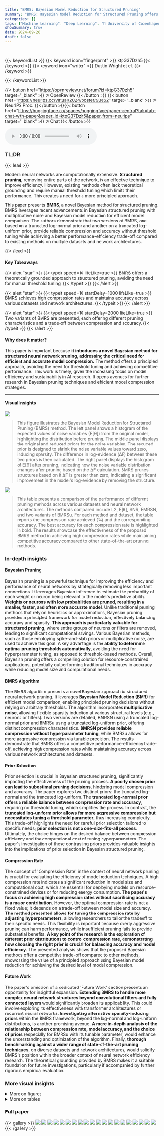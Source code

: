```yaml
---
title: "BMRS: Bayesian Model Reduction for Structured Pruning"
summary: "BMRS: Bayesian Model Reduction for Structured Pruning offers a principled, threshold-free approach to neural network compression, achieving high accuracy and competitive efficiency."
categories: []
tags: ["Machine Learning", "Deep Learning", "🏢 University of Copenhagen",]
showSummary: true
date: 2024-09-26
draft: false
---
```


<br>

{{< keywordList >}}
{{< keyword icon="fingerprint" >}} ktpG37Dzh5 {{< /keyword >}}
{{< keyword icon="writer" >}} Dustin Wright et el. {{< /keyword >}}
 
{{< /keywordList >}}

{{< button href="https://openreview.net/forum?id=ktpG37Dzh5" target="_blank" >}}
↗ OpenReview
{{< /button >}}
{{< button href="https://neurips.cc/virtual/2024/poster/93862" target="_blank" >}}
↗ NeurIPS Proc.
{{< /button >}}{{< button href="https://huggingface.co/spaces/huggingface/paper-central?tab=tab-chat-with-paper&paper_id=ktpG37Dzh5&paper_from=neurips" target="_blank" >}}
↗ Chat
{{< /button >}}



<audio controls>
    <source src="https://ai-paper-reviewer.com/ktpG37Dzh5/podcast.wav" type="audio/wav">
    Your browser does not support the audio element.
</audio>


### TL;DR


{{< lead >}}

Modern neural networks are computationally expensive.  **Structured pruning**, removing entire parts of the network, is an effective technique to improve efficiency. However, existing methods often lack theoretical grounding and require manual threshold tuning which limits their performance. This creates a need for a more principled approach.



This paper presents **BMRS**, a novel Bayesian method for structured pruning. BMRS leverages recent advancements in Bayesian structured pruning with multiplicative noise and Bayesian model reduction for efficient model comparison.  The authors demonstrate that two versions of BMRS, one based on a truncated log-normal prior and another on a truncated log-uniform prior, provide reliable compression and accuracy without threshold tuning while achieving a better performance-efficiency trade-off compared to existing methods on multiple datasets and network architectures.

{{< /lead >}}


#### Key Takeaways

{{< alert "star" >}}
{{< typeit speed=10 lifeLike=true >}} BMRS offers a theoretically grounded approach to structured pruning, avoiding the need for manual threshold tuning. {{< /typeit >}}
{{< /alert >}}

{{< alert "star" >}}
{{< typeit speed=10 startDelay=1000 lifeLike=true >}} BMRS achieves high compression rates and maintains accuracy across various datasets and network architectures. {{< /typeit >}}
{{< /alert >}}

{{< alert "star" >}}
{{< typeit speed=10 startDelay=2000 lifeLike=true >}} Two variants of BMRS are presented, each offering different pruning characteristics and a trade-off between compression and accuracy. {{< /typeit >}}
{{< /alert >}}

#### Why does it matter?
This paper is important because **it introduces a novel Bayesian method for structured neural network pruning, addressing the critical need for efficient and accurate model compression.**  The method offers a principled approach, avoiding the need for threshold tuning and achieving competitive performance. This work is timely, given the increasing focus on model efficiency and sustainability in AI research.  It opens avenues for further research in Bayesian pruning techniques and efficient model compression strategies.

------
#### Visual Insights



![](https://ai-paper-reviewer.com/ktpG37Dzh5/figures_1_1.jpg)

> This figure illustrates the Bayesian Model Reduction for Structured Pruning (BMRS) method.  The left panel shows a histogram of the expected values of noise variables (E[θ]) from the original model, highlighting the distribution before pruning. The middle panel displays the original and reduced priors for the noise variables.  The reduced prior is designed to shrink the noise variable values toward zero, inducing sparsity.  The difference in log-evidence (ΔF) between these two priors is then calculated. The right panel displays the histogram of E[θ] after pruning, indicating how the noise variable distribution changes after pruning based on the ΔF calculation.  BMRS prunes structures based on if ΔF is greater than zero, indicating a significant improvement in the model's log-evidence by removing the structure.





![](https://ai-paper-reviewer.com/ktpG37Dzh5/tables_8_1.jpg)

> This table presents a comparison of the performance of different pruning methods across various datasets and neural network architectures.  The methods compared include L2, E[θ], SNR, BMRSN, and two variants of BMRSu. For each method and dataset, the table reports the compression rate achieved (%) and the corresponding accuracy.  The best accuracy for each compression rate is highlighted in bold.  The results showcase the effectiveness of the proposed BMRS method in achieving high compression rates while maintaining competitive accuracy compared to other state-of-the-art pruning methods.





### In-depth insights


#### Bayesian Pruning
Bayesian pruning is a powerful technique for improving the efficiency and performance of neural networks by strategically removing less important connections.  It leverages Bayesian inference to estimate the probability of each weight or neuron being relevant to the model's predictive ability. **Weights or neurons with low probabilities are pruned, resulting in a smaller, faster, and often more accurate model.** Unlike traditional pruning methods that rely on heuristics or approximations, Bayesian pruning provides a principled framework for model reduction, effectively balancing accuracy and sparsity.  **This approach is particularly valuable for structured pruning**, where entire groups of neurons or filters are removed, leading to significant computational savings. Various Bayesian methods, such as those employing spike-and-slab priors or multiplicative noise, are used to achieve this goal.  A key advantage is the **ability to determine optimal pruning thresholds automatically**, avoiding the need for hyperparameter tuning, as opposed to threshold-based methods. Overall, Bayesian pruning offers a compelling solution for resource-constrained applications, potentially outperforming traditional techniques in accuracy while reducing model size and computational needs.

#### BMRS Algorithm
The BMRS algorithm presents a novel Bayesian approach to structured neural network pruning.  It leverages **Bayesian Model Reduction (BMR)** for efficient model comparison, enabling principled pruning decisions without relying on arbitrary thresholds.  The algorithm incorporates **multiplicative noise**, allowing flexible sparsity induction at various structural levels (e.g., neurons or filters).  Two versions are detailed, BMRSN using a truncated log-normal prior and BMRSu using a truncated log-uniform prior, offering distinct compression characteristics.  **BMRSN provides reliable compression without hyperparameter tuning**, while BMRSu allows for more aggressive compression via tunable precision.  The results demonstrate that BMRS offers a competitive performance-efficiency trade-off, achieving high compression rates while maintaining accuracy across various network architectures and datasets.

#### Prior Selection
Prior selection is crucial in Bayesian structured pruning, significantly impacting the effectiveness of the pruning process.  **A poorly chosen prior can lead to suboptimal pruning decisions**, hindering model compression and accuracy. The paper explores two distinct priors: the truncated log-normal and the truncated log-uniform. The **truncated log-normal prior offers a reliable balance between compression rate and accuracy**, requiring no threshold tuning, which simplifies the process. In contrast, the **truncated log-uniform prior allows for more aggressive compression but necessitates tuning a threshold parameter**, thus increasing complexity. This trade-off highlights the need for careful prior selection tailored to specific needs; **prior selection is not a one-size-fits-all process**.  Ultimately, the choice hinges on the desired balance between compression efficiency and the computational cost of tuning hyperparameters.  The paper's investigation of these contrasting priors provides valuable insights into the implications of prior selection in Bayesian structured pruning.

#### Compression Rate
The concept of 'Compression Rate' in the context of neural network pruning is crucial for evaluating the efficiency of model reduction techniques.  A high compression rate indicates a significant reduction in model size and computational cost, which are essential for deploying models on resource-constrained devices or for reducing energy consumption.  **The paper's focus on achieving high compression rates without sacrificing accuracy is a major contribution**.  However, the optimal compression rate is not a fixed value; it depends on a trade-off between model size and accuracy.  **The method presented allows for tuning the compression rate by adjusting hyperparameters**, allowing researchers to tailor the tradeoff to their specific needs. This flexibility is important because overly aggressive pruning can harm performance, while insufficient pruning fails to provide substantial benefits.  **A key point of the research is the exploration of different prior distributions to control compression rate, demonstrating how choosing the right prior is crucial for balancing accuracy and model efficiency**.  The presented analysis shows that the proposed Bayesian methods offer a competitive trade-off compared to other methods, showcasing the value of a principled approach using Bayesian model reduction for achieving the desired level of model compression.

#### Future Work
The paper's omission of a dedicated 'Future Work' section presents an opportunity for insightful expansion.  **Extending BMRS to handle more complex neural network structures beyond convolutional filters and fully connected layers** would significantly broaden its applicability.  This could involve exploring its effectiveness with transformer architectures or recurrent neural networks.  **Investigating alternative sparsity-inducing priors** within the BMRS framework, beyond the log-normal and log-uniform distributions, is another promising avenue.  **A more in-depth analysis of the relationship between compression rate, model accuracy, and the choice of priors** (especially for BMRSu with its tunable parameter) would enhance the understanding and optimization of the algorithm.  Finally, **thorough benchmarking against a wider range of state-of-the-art pruning techniques**, on diverse datasets and network architectures, would solidify BMRS's position within the broader context of neural network efficiency research.  The theoretical grounding provided by BMRS makes it a suitable foundation for future investigations, particularly if accompanied by further rigorous empirical evaluation.


### More visual insights

<details>
<summary>More on figures
</summary>


![](https://ai-paper-reviewer.com/ktpG37Dzh5/figures_5_1.jpg)

> This figure compares the performance of different pruning methods (L2, SNR, BMRSN, BMRSu) on three datasets (CIFAR10, Fashion-MNIST, MNIST) using two network architectures (Lenet5, MLP).  The left plots show accuracy versus compression rate curves, highlighting the trade-off between accuracy and model size. The right plots provide a detailed view of BMRS's performance near the 'knee' point of the accuracy-compression curve, demonstrating its effectiveness in finding a good balance between these two factors. Shading represents the standard deviation across multiple runs.  BMRS methods consistently stop at the knee point, indicating a good trade-off between accuracy and compression.


![](https://ai-paper-reviewer.com/ktpG37Dzh5/figures_7_1.jpg)

> This figure displays the results of post-training pruning experiments on three datasets: CIFAR10, Fashion-MNIST, and MNIST, using various pruning methods including L2, SNR, Etheta, BMRSN, and BMRSu. The left plots show accuracy against compression percentage for each method, with error bars representing standard deviation over 10 random seeds.  The BMRS methods' maximum compression is indicated by the point where ΔF ≤ 0. The right plots provide a more detailed view comparing BMRS's performance to SNR, using scatter plots and kernel density estimations to highlight the accuracy at maximum compression. The results indicate that BMRS methods consistently stop pruning near the optimal trade-off point (knee point of the accuracy vs. compression curve).


![](https://ai-paper-reviewer.com/ktpG37Dzh5/figures_7_2.jpg)

> This figure compares the performance of various pruning methods (L2, SNR, E[θ], BMRSN, BMRSu-8, BMRSu-4) on three datasets (CIFAR10, Fashion-MNIST, MNIST) using a LeNet5 CNN and an MLP.  The left plots show the accuracy vs. compression rate curves for each method across 10 different random seeds.  Shading represents the standard deviation. For the Bayesian methods (BMRS), pruning stops when the change in log-evidence (∆F) becomes negative. The right plots provide a closer view, showing a scatter plot and kernel density estimation of the accuracy at maximum compression for BMRS against the SNR method.  The results demonstrate that BMRS methods reliably stop pruning near the optimal point (Pareto front) on the accuracy-compression trade-off curve without needing any threshold tuning, unlike the other methods.


![](https://ai-paper-reviewer.com/ktpG37Dzh5/figures_17_1.jpg)

> This figure compares different pruning methods (L2, Grad, SNR, Etheta, BMRSN, BMRSu-8, BMRSu-4) for three datasets (CIFAR10, Fashion-MNIST, MNIST) with two network architectures (Lenet5, MLP). The left plots show the accuracy versus compression rate for each method.  Shading represents standard deviation across 10 random seeds. BMRS methods are marked at the maximum compression point where ΔF >0. The right plots show scatter plots and density estimations of accuracy at maximum compression for BMRS and SNR, highlighting that BMRS methods tend to stop near the optimal trade-off point (knee of the curve).


![](https://ai-paper-reviewer.com/ktpG37Dzh5/figures_17_2.jpg)

> This figure presents the results of post-training pruning experiments on three datasets (CIFAR10, Fashion-MNIST, and MNIST) using various methods.  The left-hand plots show accuracy against compression rate for each method (L2, SNR, Etheta, BMRSN, BMRSU-8, and BMRSU-4), illustrating the trade-off between model size and accuracy. The right-hand plots provide a closer look at the performance of BMRS methods, comparing their accuracy and compression rate to SNR.  These plots highlight that BMRS methods tend to stop pruning near the optimal point (the 'knee' of the accuracy-compression curve), which is considered a preferred trade-off between model size and accuracy, demonstrating BMRS's effectiveness in finding a good balance between compression and performance.


![](https://ai-paper-reviewer.com/ktpG37Dzh5/figures_18_1.jpg)

> This figure shows the results of post-training pruning experiments on three datasets: CIFAR10, Fashion-MNIST, and MNIST, using different pruning methods.  The left plots show accuracy vs. compression rate across ten random seeds, highlighting the performance of BMRS methods (BMRSN and BMRSu).  The right plots provide scatter and density plots comparing the accuracy at the maximum compression rate of BMRS methods against the accuracy of SNR pruning at the knee point of the accuracy-compression curve.  The results indicate that BMRS consistently stops pruning near the optimal balance of accuracy and compression, unlike other methods.


</details>




<details>
<summary>More on tables
</summary>


![](https://ai-paper-reviewer.com/ktpG37Dzh5/tables_9_1.jpg)
> This table presents the results of experiments on CIFAR10 and TinyImagenet datasets using different pruning methods. The table shows the compression percentage and accuracy achieved by each method, including baselines like L2,  E[θ], SNR, and the proposed BMRS and its variants (BMRSN, BMRSU-8, BMRSU-4).  The best accuracy for each compression rate is highlighted in bold.  This table allows for a comparison of the performance-efficiency trade-off of various pruning methods.

![](https://ai-paper-reviewer.com/ktpG37Dzh5/tables_15_1.jpg)
> This table presents the performance comparison of different pruning methods on three datasets (MNIST, Fashion-MNIST, CIFAR10) using two neural network architectures (MLP and Lenet5).  The table shows the compression rate achieved by each method and the corresponding accuracy.  The best accuracy for each compression level is highlighted in bold.  The methods compared include L2 norm pruning, pruning based on the expected value of noise variables (E[θ]), pruning based on signal-to-noise ratio (SNR), and the two proposed methods: BMRSN and BMRSu (with two different levels of precision).

![](https://ai-paper-reviewer.com/ktpG37Dzh5/tables_16_1.jpg)
> This table presents the compression rates and accuracies achieved by different pruning methods on the CIFAR10 and TinyImagenet datasets using two different model architectures: Resnet50-pretrained and Vision Transformer.  The methods compared include baseline methods (None, L2, E[θ], SNR) and the proposed BMRS methods (BMRSN, BMRSU-8, BMRSU-4).  The best accuracy for each compression rate is highlighted in bold. This allows for a direct comparison of the performance and efficiency trade-offs of different pruning techniques. 

</details>




### Full paper

{{< gallery >}}
<img src="https://ai-paper-reviewer.com/ktpG37Dzh5/1.png" class="grid-w50 md:grid-w33 xl:grid-w25" />
<img src="https://ai-paper-reviewer.com/ktpG37Dzh5/2.png" class="grid-w50 md:grid-w33 xl:grid-w25" />
<img src="https://ai-paper-reviewer.com/ktpG37Dzh5/3.png" class="grid-w50 md:grid-w33 xl:grid-w25" />
<img src="https://ai-paper-reviewer.com/ktpG37Dzh5/4.png" class="grid-w50 md:grid-w33 xl:grid-w25" />
<img src="https://ai-paper-reviewer.com/ktpG37Dzh5/5.png" class="grid-w50 md:grid-w33 xl:grid-w25" />
<img src="https://ai-paper-reviewer.com/ktpG37Dzh5/6.png" class="grid-w50 md:grid-w33 xl:grid-w25" />
<img src="https://ai-paper-reviewer.com/ktpG37Dzh5/7.png" class="grid-w50 md:grid-w33 xl:grid-w25" />
<img src="https://ai-paper-reviewer.com/ktpG37Dzh5/8.png" class="grid-w50 md:grid-w33 xl:grid-w25" />
<img src="https://ai-paper-reviewer.com/ktpG37Dzh5/9.png" class="grid-w50 md:grid-w33 xl:grid-w25" />
<img src="https://ai-paper-reviewer.com/ktpG37Dzh5/10.png" class="grid-w50 md:grid-w33 xl:grid-w25" />
<img src="https://ai-paper-reviewer.com/ktpG37Dzh5/11.png" class="grid-w50 md:grid-w33 xl:grid-w25" />
<img src="https://ai-paper-reviewer.com/ktpG37Dzh5/12.png" class="grid-w50 md:grid-w33 xl:grid-w25" />
<img src="https://ai-paper-reviewer.com/ktpG37Dzh5/13.png" class="grid-w50 md:grid-w33 xl:grid-w25" />
<img src="https://ai-paper-reviewer.com/ktpG37Dzh5/14.png" class="grid-w50 md:grid-w33 xl:grid-w25" />
<img src="https://ai-paper-reviewer.com/ktpG37Dzh5/15.png" class="grid-w50 md:grid-w33 xl:grid-w25" />
<img src="https://ai-paper-reviewer.com/ktpG37Dzh5/16.png" class="grid-w50 md:grid-w33 xl:grid-w25" />
<img src="https://ai-paper-reviewer.com/ktpG37Dzh5/17.png" class="grid-w50 md:grid-w33 xl:grid-w25" />
<img src="https://ai-paper-reviewer.com/ktpG37Dzh5/18.png" class="grid-w50 md:grid-w33 xl:grid-w25" />
<img src="https://ai-paper-reviewer.com/ktpG37Dzh5/19.png" class="grid-w50 md:grid-w33 xl:grid-w25" />
<img src="https://ai-paper-reviewer.com/ktpG37Dzh5/20.png" class="grid-w50 md:grid-w33 xl:grid-w25" />
{{< /gallery >}}